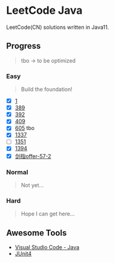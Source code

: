 # LeetCode Java

LeetCode(CN) solutions written in Java11.

## Progress

> tbo -> to be optimized

### Easy

> Build the foundation!

- [x] [1](leetcode/task1/Solution.java)
- [x] [389](leetcode/task389/Solution.java)
- [x] [392](leetcode/task392/Solution.java)
- [x] [409](leetcode/task409/Solution.java)
- [x] [605](leetcode/task605/Solution.java) tbo
- [x] [1337](leetcode/task1337/Solution.java)
- [ ] [1351](leetcode/task1351/Solution.java)
- [x] [1394](leetcode/task1394/Solution.java)
- [x] [剑指offer-57-2](offerHunter/task57_2/Solution.java)

### Normal

> Not yet...

### Hard

> Hope I can get here...

## Awesome Tools

- [Visual Studio Code - Java](https://code.visualstudio.com/docs/java/java-tutorial)
- [JUnit4](https://github.com/junit-team/junit4)

